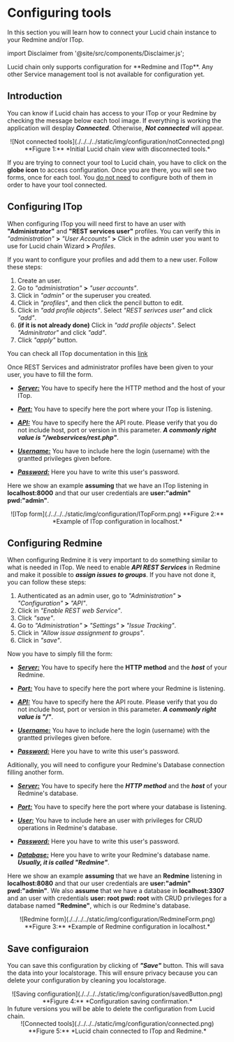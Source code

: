 # Configuring tools

In this section you will learn how to connect your Lucid chain instance to your Redmine and/or ITop.

import Disclaimer from '@site/src/components/Disclaimer.js';

<Disclaimer>
Lucid chain only supports configuration for **Redmine and ITop**. Any other Service management tool is not available for configuration yet.
</Disclaimer>

## Introduction

You can know if Lucid chain has access to your ITop or your Redmine by checking the message below each tool image. If everything is working the application will desplay ***Connected***. Otherwise, ***Not connected*** will appear.

<div align="center">
![Not connected tools](./../../../static/img/configuration/notConnected.png)  
**Figure 1:** *Initial Lucid chain view with disconnected tools.*
</div>

If you are trying to connect your tool to Lucid chain, you have to click on the **globe icon** to access configuration. Once you are there, you will see two forms, once for each tool. You <u>do not need</u> to configure both of them in order to have your tool connected.

## Configuring ITop

When configuring ITop you will need first to have an user with **"Administrator"** and **"REST services user"** profiles. You can verify this in *"administration"* **>** *"User Accounts"* **>** Click in the admin user you want to use for Lucid chain Wizard **>** *Profiles*.

If you want to configure your profiles and add them to a new user. Follow these steps:

1. Create an user.
2. Go to *"administration"* **>** *"user accounts"*.
3. Click in *"admin"* or the superuser you created.
4. Click in *"profiles"*, and then click the pencil button to edit.
5. Click in *"add profile objects"*. Select *"REST serivces user"* and click *"add"*.
6. **(if it is not already done)** Click in *"add profile objects"*. Select *"Adminitrator"* and click *"add"*.
7. Click *"apply"* button.

You can check all ITop documentation in this [link](https://www.itophub.io/wiki/page?id=latest:start)

Once REST Services and administrator profiles have been given to your user, you have to fill the form.

+ <u>***Server:***</u> You have to specify here the HTTP method and the host of your ITop.

+ <u>***Port:***</u> You have to specify here the port where your ITop is listening.

+ <u>***API:***</u> You have to specify here the API route. Please verify that you do not include host, port or version in this parameter. ***A commonly right value is "/webservices/rest.php"***.

+ <u>***Username:***</u> You have to include here the login (username) with the grantted privileges given before.

+ <u>***Password:***</u> Here you have to write this user's password.

Here we show an example **assuming** that we have an ITop listening in **localhost:8000** and that our user credentials are **user:"admin" pwd:"admin"**.

<div align="center">
![ITop form](./../../../static/img/configuration/ITopForm.png)  
**Figure 2:** *Example of ITop configuration in localhost.*
</div>

## Configuring Redmine

When configuring Redmine it is very important to do something similar to what is needed in ITop. We need to enable ***API REST Services*** in Redmine and make it possible to ***assign issues to groups***. If you have not done it, you can follow these steps:

1. Authenticated as an admin user, go to *"Administration"* **>** *"Configuration"* **>** *"API"*.
2. Click in *"Enable REST web Service"*.
3. Click *"save"*.
4. Go to *"Administration"* **>** *"Settings"* **>** *"Issue Tracking"*.
5. Click in *"Allow issue assignment to groups"*.
6. Click in *"save"*.

Now you have to simply fill the form:

+ <u>***Server:***</u> You have to specify here the **HTTP method** and the ***host*** of your Redmine.

+ <u>***Port:***</u> You have to specify here the port where your Redmine is listening.

+ <u>***API:***</u> You have to specify here the API route. Please verify that you do not include host, port or version in this parameter. ***A commonly right value is "/"***.

+ <u>***Username:***</u> You have to include here the login (username) with the grantted privileges given before.

+ <u>***Password:***</u> Here you have to write this user's password.

Aditionally, you will need to configure your Redmine's Database connection filling another form.

+ <u>***Server:***</u> You have to specify here the ***HTTP method*** and the ***host*** of your Redmine's database.

+ <u>***Port:***</u> You have to specify here the port where your database is listening.

+ <u>***User:***</u> You have to include here an user with privileges for CRUD operations in Redmine's database.

+ <u>***Password:***</u> Here you have to write this user's password.

+ <u>***Database:***</u> Here you have to write your Redmine's database name. ***Usually, it is called "Redmine"***.

Here we show an example **assuming** that we have an **Redmine** listening in **localhost:8080** and that our user credentials are **user:"admin" pwd:"admin"**. We also **assume** that we have a database in **localhost:3307** and an user with credentials **user: root pwd: root** with CRUD privileges for a database named **"Redmine"**, which is our Redmine's database.

<div align="center">
![Redmine form](./../../../static/img/configuration/RedmineForm.png)  
**Figure 3:** *Example of Redmine configuration in localhost.*
</div>

## Save configuraion

You can save this configuration by clicking of ***"Save"*** button. This will sava the data into your localstorage. This will ensure privacy because you can delete your configuration by cleaning you localstorage.

<div align="center">
![Saving configuration](./../../../static/img/configuration/savedButton.png)  
**Figure 4:** *Configuration saving confirmation.*
</div>

<Disclaimer>
In future versions you will be able to delete the configuration from Lucid chain.
</Disclaimer>

<div align="center">
![Connected tools](./../../../static/img/configuration/connected.png)  
**Figure 5:** *Lucid chain connected to ITop and Redmine.*
</div>
